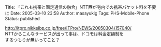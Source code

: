 Title: 「これも携帯と固定通信の融合」NTT西が宅内での携帯パケット料を不要に
Date: 2005-03-10 23:58
Author: masayukig
Tags: PHS-Mobile-Phone
Status: published

<http://itpro.nikkeibp.co.jp/free/ITPro/NEWS/20050304/157040/>  
NTTからこんなサービスが出って事は、ドコモは料金定額制を  
するつもりが無いってこと？
